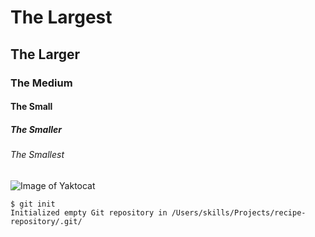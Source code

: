 # The Largest
## The Larger
### The Medium
#### The Small
##### The Smaller
###### The Smallest

<!---Edited file with headers--->
![Image of Yaktocat](https://octodex.github.com/images/yaktocat.png)

<!---Edited file with image--->

```
$ git init
Initialized empty Git repository in /Users/skills/Projects/recipe-repository/.git/
```
